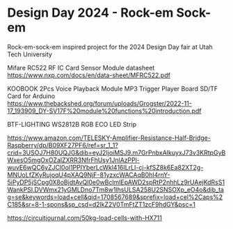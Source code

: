 # Design Day 2024 - Rock-em Sock-em
Rock-em-sock-em inspired project for the 2024 Design Day fair at Utah Tech University

Mifare RC522 RF IC Card Sensor Module datasheet
https://www.nxp.com/docs/en/data-sheet/MFRC522.pdf

KOOBOOK 2Pcs Voice Playback Module MP3 Trigger Player Board SD/TF Card for Arduino
https://www.thebackshed.org/forum/uploads/Grogster/2022-11-17_193909_DY-SV17F%20module%20functions%20introduction.pdf

BTF-LIGHTING WS2812B RGB ECO LED Strip

https://www.amazon.com/TELESKY-Amplifier-Resistance-Half-Bridge-Raspberry/dp/B09XF27PF6/ref=sr_1_1?crid=3USOJ7H80UQJG&dib=eyJ2IjoiMSJ9.m7GrPnbxAIkuyxJ73v3KRtpGyBWxesO5mgOxOZalZXRR3NfrFhUsy1JnlAzPPl-wuvE6wQC6yZJCl0ol1PPIYberLcWkl416ILrLI-cj-kfSZ8k6Ea82XT2g-MNUoLfZKyRujoqU4pXAQ9NjF-81yzxcWACAqB0hI4rnY-5iPyDP5jSCpg0X8oBjdtAvQl0e0wBclmIEpAWD2spRtP2nhhLz9rUAejKdRsS1WankPSI.DVWmx21yGMLDno7Tm8w1IhsULSA258U2SNSOXp_eO4o&dib_tag=se&keywords=load+cell&qid=1708567689&sprefix=load+cel%2Caps%2C185&sr=8-1-spons&sp_csd=d2lkZ2V0TmFtZT1zcF9hdGY&psc=1

https://circuitjournal.com/50kg-load-cells-with-HX711
